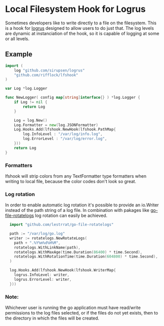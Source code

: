 # Local Filesystem Hook for Logrus

Sometimes developers like to write directly to a file on the filesystem. This is a hook for [logrus](https://github.com/sirupsen/logrus) designed to allow users to do just that.  The log levels are dynamic at instanciation of the hook, so it is capable of logging at some or all levels.

## Example
```go
import (
	log "github.com/sirupsen/logrus"
	"github.com/rifflock/lfshook"
)

var Log *log.Logger

func NewLogger( config map[string]interface{} ) *log.Logger {
	if Log != nil {
		return Log
	}

	Log = log.New()
	Log.Formatter = new(log.JSONFormatter)
	Log.Hooks.Add(lfshook.NewHook(lfshook.PathMap{
		log.InfoLevel : "/var/log/info.log",
		log.ErrorLevel : "/var/log/error.log",
	}))
	return Log
}
```

### Formatters
lfshook will strip colors from any TextFormatter type formatters when writing to local file, because the color codes don't look so great.

### Log rotation
In order to enable automatic log rotation it's possible to provide an io.Writer instead of the path string of a log file.
In combination with pakages like [go-file-rotatelogs](https://github.com/lestrrat/go-file-rotatelogs) log rotation can easily be achieved.

```go
  import "github.com/lestrrat/go-file-rotatelogs"

  path := "/var/log/go.log"
  writer := rotatelogs.NewRotateLogs(
    path + ".%Y%m%d%H%M",
    rotatelogs.WithLinkName(path),
    rotatelogs.WithMaxAge(time.Duration(86400) * time.Second),
    rotatelogs.WithRotationTime(time.Duration(604800) * time.Second),
  )

  log.Hooks.Add(lfshook.NewHook(lfshook.WriterMap{
    logrus.InfoLevel: writer,
    logrus.ErrorLevel: writer,
  }))
```

### Note:
Whichever user is running the go application must have read/write permissions to the log files selected, or if the files do not yet exists, then to the directory in which the files will be created.
